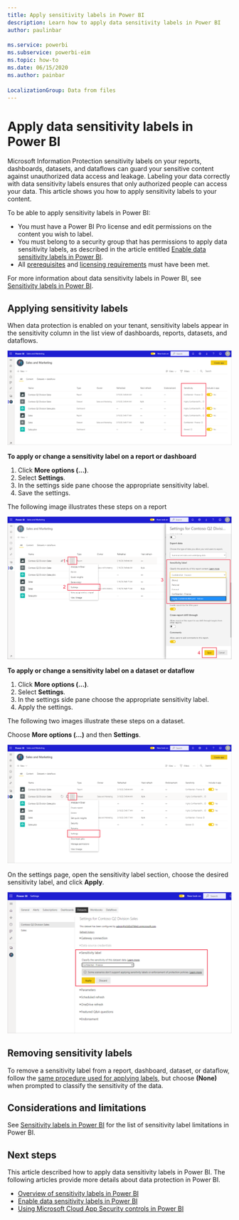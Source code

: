 ```yaml
---
title: Apply sensitivity labels in Power BI
description: Learn how to apply data sensitivity labels in Power BI
author: paulinbar

ms.service: powerbi
ms.subservice: powerbi-eim
ms.topic: how-to
ms.date: 06/15/2020
ms.author: painbar

LocalizationGroup: Data from files
---
```

# Apply data sensitivity labels in Power BI

Microsoft Information Protection sensitivity labels on your reports, dashboards, datasets, and dataflows can guard your sensitive content against unauthorized data access and leakage. Labeling your data correctly with data sensitivity labels ensures that only authorized people can access your data. This article shows you how to apply sensitivity labels to your content.

To be able to apply sensitivity labels in Power BI:
* You must have a Power BI Pro license and edit permissions on the content you wish to label.
* You must belong to a security group that has permissions to apply data sensitivity labels, as described in the article entitled [Enable data sensitivity labels in Power BI](./service-security-enable-data-sensitivity-labels.md#enable-data-sensitivity-labels).
* All [prerequisites](./service-security-sensitivity-labels-overview.md#requirements-for-using-sensitivity-labels-in-power-bi) and [licensing requirements](./service-security-data-protection-overview.md#licensing) must have been met.

For more information about data sensitivity labels in Power BI, see [Sensitivity labels in Power BI](../admin/service-security-sensitivity-labels-overview.md).

## Applying sensitivity labels

When data protection is enabled on your tenant, sensitivity labels appear in the sensitivity column in the list view of dashboards, reports, datasets, and dataflows.

![Enable data sensitivity labels](media/service-security-apply-data-sensitivity-labels/apply-data-sensitivity-labels-01.png)

**To apply or change a sensitivity label on a report or dashboard**
1. Click **More options (...)**.
1. Select **Settings**.
1. In the settings side pane choose the appropriate sensitivity label.
1. Save the settings.

The following image illustrates these steps on a report

![Set data sensitivity labels](media/service-security-apply-data-sensitivity-labels/apply-data-sensitivity-labels-02.png)

**To apply or change a sensitivity label on a dataset or dataflow**

1. Click **More options (...)**.
1. Select **Settings**.
1. In the settings side pane choose the appropriate sensitivity label.
1. Apply the settings.

The following two images illustrate these steps on a dataset.

Choose **More options (...)** and then **Settings**.

![Open dataset settings](media/service-security-apply-data-sensitivity-labels/apply-data-sensitivity-labels-05.png)

On the settings page, open the sensitivity label section, choose the desired sensitivity label, and click **Apply**.

![Choose sensitivity label](media/service-security-apply-data-sensitivity-labels/apply-data-sensitivity-labels-06.png)

## Removing sensitivity labels
To remove a sensitivity label from a report, dashboard, dataset, or dataflow, follow the [same procedure used for applying labels](#applying-sensitivity-labels), but choose **(None)** when prompted to classify the sensitivity of the data. 

## Considerations and limitations

See [Sensitivity labels in Power BI](././service-security-sensitivity-labels-overview.md#limitations) for the list of sensitivity label limitations in Power BI.

## Next steps

This article described how to apply data sensitivity labels in Power BI. The following articles provide more details about data protection in Power BI. 

* [Overview of sensitivity labels in Power BI](./service-security-sensitivity-labels-overview.md)
* [Enable data sensitivity labels in Power BI](./service-security-enable-data-sensitivity-labels.md)
* [Using Microsoft Cloud App Security controls in Power BI](./service-security-using-microsoft-cloud-app-security-controls.md)